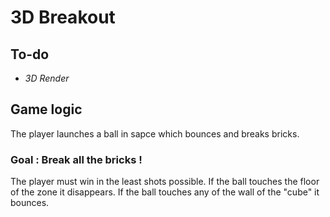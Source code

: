 # 3D Breakout

## To-do

- *3D Render*

## Game logic

The player launches a ball in sapce which bounces and breaks bricks.
### Goal : Break all the bricks !
The player must win in the least shots possible.
If the ball touches the floor of the zone it disappears.
If the ball touches any of the wall of the "cube" it bounces.
